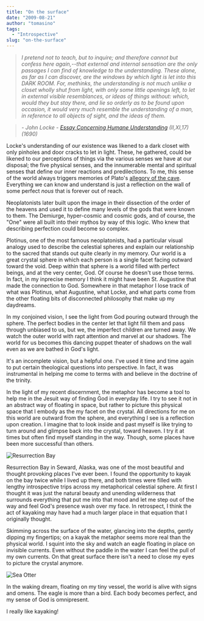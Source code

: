 ```yaml
---
title: "On the surface"
date: "2009-08-21"
author: "tomasino"
tags:
  - "Introspective"
slug: "on-the-surface"
---
```


> *I pretend not to teach, but to inquire; and therefore cannot but confess here again,--that external and internal sensation are the only passages I can find of knowledge to the understanding. These alone, as far as I can discover, are the windows by which light is let into this DARK ROOM. For, methinks, the understanding is not much unlike a closet wholly shut from light, with only some little openings left, to let in external visible resemblances, or ideas of things without: which, would they but stay there, and lie so orderly as to be found upon occasion, it would very much resemble the understanding of a man, in reference to all objects of sight, and the ideas of them.*

> *- John Locke - [Essay Concerning Humane Understanding][] (II,XI,17) (1690)*

Locke's understanding of our existence was likened to a dark closet with
only pinholes and door cracks to let in light. These, he gathered, could
be likened to our perceptions of things via the various senses we have
at our disposal; the five physical senses, and the innumerable mental
and spiritual senses that define our inner reactions and predilections.
To me, this sense of the world always triggers memories of Plato's
[allegory of the cave][]. Everything we can know and understand is just
a reflection on the wall of some perfect <span
style="font-style:italic">nous</span> that is forever out of reach.

Neoplatonists later built upon the image in their dissection of the
order of the heavens and used it to define many levels of the gods that
were known to them. The Demiurge, hyper-cosmic and cosmic gods, and of
course, the "One" were all built into their mythos by way of this logic.
Who knew that describing perfection could become so complex.

Plotinus, one of the most famous neoplatonists, had a particular visual
analogy used to describe the celestial spheres and explain our
relationship to the sacred that stands out quite clearly in my memory.
Our world is a great crystal sphere in which each person is a single
facet facing outward toward the void. Deep within that sphere is a world
filled with perfect beings, and at the very center, God. Of course he
doesn't use those terms. In fact, in my inprecise memory I think it
might have been St. Augustine that made the connection to God. Somewhere
in that metaphor I lose track of what was Plotinus, what Augustine, what
Locke, and what parts come from the other floating bits of disconnected
philosophy that make up my daydreams.

In my conjoined vision, I see the light from God pouring outward through
the sphere. The perfect bodies in the center let that light fill them
and pass through unbiased to us, but we, the imperfect children are
turned away. We watch the outer world with rapt attention and marvel at
our shadows. The world for us becomes this dancing puppet theater of
shadows on the wall even as we are bathed in God's light.

It's an incomplete vision, but a helpful one. I've used it time and time
again to put certain theological questions into perspective. In fact, it
was instrumental in helping me come to terms with and believe in the
doctrine of the trinity.

In the light of my recent discernment, the metaphor has become a tool to
help me in the Jesuit way of finding God in everyday life. I try to see
it not in an abstract way of floating in space, but rather to picture
this physical space that I embody as the my facet on the crystal. All
directions for me on this world are outward from the sphere, and
everything I see is a reflection upon creation. I imagine that to look
inside and past myself is like trying to turn around and glimpse back
into the crystal, toward heaven. I try it at times but often find myself
standing in the way. Though, some places have been more successful than
others.

![Resurrection Bay](//blog.tomasino.org/images/resurrection_bay.jpg)

Resurrection Bay in Seward, Alaska, was one of the most beautiful and
thought provoking places I've ever been. I found the opportunity to
kayak on the bay twice while I lived up there, and both times were
filled with lengthy introspective trips across my metaphorical celestial
sphere. At first I thought it was just the natural beauty and unending
wilderness that surrounds everything that put me into that mood and let
me step out of the way and feel God's presence wash over my face. In
retrospect, I think the act of kayaking may have had a much larger place
in that equation that I originally thought.

Skimming across the surface of the water, glancing into the depths,
gently dipping my fingertips; on a kayak the metaphor seems more real
than the physical world. I squint into the sky and watch an eagle
floating in place on invisible currents. Even without the paddle in the
water I can feel the pull of my own currents. On that great surface
there isn't a need to close my eyes to picture the crystal anymore.

![Sea Otter](//blog.tomasino.org/images/sea_otter.jpg)

In the waking dream, floating on my tiny vessel, the world is alive with
signs and omens. The eagle is more than a bird. Each body becomes
perfect, and my sense of God is omnipresent.

I really like kayaking!

  [Essay Concerning Humane Understanding]: //www.gutenberg.org/etext/10615
  [allegory of the cave]: //en.wikipedia.org/wiki/Allegory_of_the_cave

